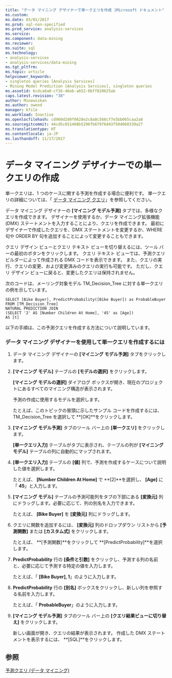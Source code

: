 ```yaml
---
title: "データ マイニング デザイナーで単一クエリを作成 |Microsoft ドキュメント"
ms.custom: 
ms.date: 03/01/2017
ms.prod: sql-non-specified
ms.prod_service: analysis-services
ms.service: 
ms.component: data-mining
ms.reviewer: 
ms.suite: sql
ms.technology:
- analysis-services
- analysis-services/data-mining
ms.tgt_pltfrm: 
ms.topic: article
helpviewer_keywords:
- singleton queries [Analysis Services]
- Mining Model Prediction [Analysis Services], singleton queries
ms.assetid: 6cdca8a0-cf16-46eb-a652-0bff820625ab
caps.latest.revision: "38"
author: Minewiskan
ms.author: owend
manager: kfile
ms.workload: Inactive
ms.openlocfilehash: cd960d2d0f0628e2c8a8c568cf7e5bb065caa2a8
ms.sourcegitcommit: 44cd5c651488b5296fb679f6d43f50d068339a27
ms.translationtype: HT
ms.contentlocale: ja-JP
ms.lasthandoff: 11/17/2017
---
```

# <a name="create-a-singleton-query-in-the-data-mining-designer"></a>データ マイニング デザイナーでの単一クエリの作成
  単一クエリは、1 つのケースに関する予測を作成する場合に便利です。 単一クエリの詳細については、「 [データ マイニング クエリ](../../analysis-services/data-mining/data-mining-queries.md)」を参照してください。  
  
 データ マイニング デザイナーの **[マイニング モデル予測]** タブでは、多様なクエリを作成できます。 デザイナーを使用するか、データ マイニング拡張機能 (DMX) ステートメントを入力することにより、クエリを作成できます。 最初にデザイナーで作成したクエリを、DMX ステートメントを変更するか、WHERE 句や ORDER BY 句を追加することによって変更することもできます。  
  
 クエリ デザイン ビューとクエリ テキスト ビューを切り替えるには、ツール バーの最初のボタンをクリックします。 クエリ テキスト ビューでは、予測クエリ ビルダーによって作成される DMX コードを表示できます。 また、クエリの実行、クエリの変更、および変更済みのクエリの実行も可能です。 ただし、クエリ デザイン ビューに戻ると、変更したクエリは保持されません。  
  
 次のコードは、メーリング対象モデル TM_Decision_Tree に対する単一クエリの例を示しています。  
  
```  
SELECT [Bike Buyer], PredictProbability([Bike Buyer]) as ProbableBuyer  
FROM [TM_Decision_Tree]  
NATURAL PREDICTION JOIN  
(SELECT '2' AS [Number Children At Home], '45' as [Age])  
AS [t]  
```  
  
 以下の手順は、この予測クエリを作成する方法について説明しています。  
  
### <a name="to-create-a-singleton-query-by-using-the-data-mining-designer"></a>データ マイニング デザイナーを使用して単一クエリを作成するには  
  
1.  データ マイニング デザイナーの **[マイニング モデル予測]** タブをクリックします。  
  
2.  **[マイニング モデル]** テーブルの **[モデルの選択]** をクリックします。  
  
     **[マイニング モデルの選択]** ダイアログ ボックスが開き、現在のプロジェクトにあるすべてのマイニング構造が表示されます。  
  
     予測の作成に使用するモデルを選択します。  
  
     たとえば、このトピックの冒頭に示したサンプル コードを作成するには、TM_Decision_Tree を選択して **[OK]**をクリックします。  
  
3.  **[マイニング モデル予測]** タブのツール バー上の **[単一クエリ]** をクリックします。  
  
     **[単一クエリ入力]** テーブルがタブに表示され、テーブルの列が **[マイニング モデル]** テーブルの列に自動的にマップされます。  
  
4.  **[単一クエリ入力]** テーブルの **[値]** 列で、予測を作成するケースについて説明した値を選択します。  
  
     たとえば、 **[Number Children At Home]** で **[2]**を選択し、 **[Age]** に「 **45**」と入力します。  
  
5.  **[マイニング モデル]** テーブルの予測可能列をタブの下部にある **[変換元]** 列にドラッグします。必要に応じて、列の別名を入力できます。  
  
     たとえば、 **[Bike Buyer]** を **[変換元]** 列にドラッグします。  
  
6.  クエリに関数を追加するには、 **[変換元]** 列のドロップダウン リストから **[予測関数]** または **[カスタム式]** をクリックします。  
  
     たとえば、 **[予測関数]**をクリックして **[PredictProbability]**を選択します。  
  
7.  **PredictProbability** 行の **[条件と引数]** をクリックし、予測する列の名前と、必要に応じて予測する特定の値を入力します。  
  
     たとえば、「 **[Bike Buyer], 1**」のように入力します。  
  
8.  **PredictProbability** 行の **[別名]** ボックスをクリックし、新しい列を参照する名前を入力します。  
  
     たとえば、「 **ProbableBuyer**」のように入力します。  
  
9. **[マイニング モデル予測]** タブのツール バー上の **[クエリ結果ビューに切り替え]** をクリックします。  
  
     新しい画面が開き、クエリの結果が表示されます。 作成した DMX ステートメントを表示するには、 **[SQL]**をクリックします。  
  
## <a name="see-also"></a>参照  
 [予測クエリ (データ マイニング)](../../analysis-services/data-mining/prediction-queries-data-mining.md)  
  
  
